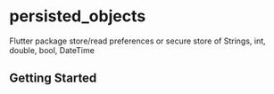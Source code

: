 # persisted_objects

Flutter package store/read preferences or secure store of Strings, int, double, bool, DateTime

## Getting Started
